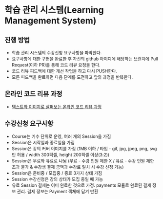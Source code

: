 # 학습 관리 시스템(Learning Management System)
## 진행 방법
* 학습 관리 시스템의 수강신청 요구사항을 파악한다.
* 요구사항에 대한 구현을 완료한 후 자신의 github 아이디에 해당하는 브랜치에 Pull Request(이하 PR)를 통해 코드 리뷰 요청을 한다.
* 코드 리뷰 피드백에 대한 개선 작업을 하고 다시 PUSH한다.
* 모든 피드백을 완료하면 다음 단계를 도전하고 앞의 과정을 반복한다.

## 온라인 코드 리뷰 과정
* [텍스트와 이미지로 살펴보는 온라인 코드 리뷰 과정](https://github.com/next-step/nextstep-docs/tree/master/codereview)

## 수강신청 요구사항
* Course는 기수 단위로 운영, 여러 개의 Session을 가짐
* Session은 시작일과 종료일을 가짐
* Session은 강의 커버 이미지를 가짐 
  (1MB 이하 / 타입 - gif, jpg, jpeg, png, svg만 허용 / width 300픽셀, height 200픽셀 이상(3:2))
* Session은 무료와 유료로 나뉨
  (무료 - 수강 인원 제한 X / 유료 - 수강 인원 제한 초과 불가 & 수강생 결제 금액과 수강료 일치 시 수강 신청 가능)
* Session은 준비중 / 모집중 / 종료 3가지 상태 가짐
* Session 수강신청은 강의 상태가 모집 중일 때 가능
* 유료 Session 결제는 이미 완료한 것으로 가정. payments 모듈로 완료된 결제 정보 관리. 결제 정보는 Payment 객체에 담겨 반환